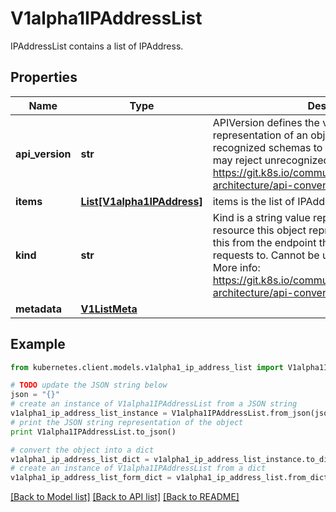# V1alpha1IPAddressList

IPAddressList contains a list of IPAddress.

## Properties

Name | Type | Description | Notes
------------ | ------------- | ------------- | -------------
**api_version** | **str** | APIVersion defines the versioned schema of this representation of an object. Servers should convert recognized schemas to the latest internal value, and may reject unrecognized values. More info: https://git.k8s.io/community/contributors/devel/sig-architecture/api-conventions.md#resources | [optional] 
**items** | [**List[V1alpha1IPAddress]**](V1alpha1IPAddress.md) | items is the list of IPAddresses. | 
**kind** | **str** | Kind is a string value representing the REST resource this object represents. Servers may infer this from the endpoint the kubernetes.client submits requests to. Cannot be updated. In CamelCase. More info: https://git.k8s.io/community/contributors/devel/sig-architecture/api-conventions.md#types-kinds | [optional] 
**metadata** | [**V1ListMeta**](V1ListMeta.md) |  | [optional] 

## Example

```python
from kubernetes.client.models.v1alpha1_ip_address_list import V1alpha1IPAddressList

# TODO update the JSON string below
json = "{}"
# create an instance of V1alpha1IPAddressList from a JSON string
v1alpha1_ip_address_list_instance = V1alpha1IPAddressList.from_json(json)
# print the JSON string representation of the object
print V1alpha1IPAddressList.to_json()

# convert the object into a dict
v1alpha1_ip_address_list_dict = v1alpha1_ip_address_list_instance.to_dict()
# create an instance of V1alpha1IPAddressList from a dict
v1alpha1_ip_address_list_form_dict = v1alpha1_ip_address_list.from_dict(v1alpha1_ip_address_list_dict)
```
[[Back to Model list]](../README.md#documentation-for-models) [[Back to API list]](../README.md#documentation-for-api-endpoints) [[Back to README]](../README.md)


